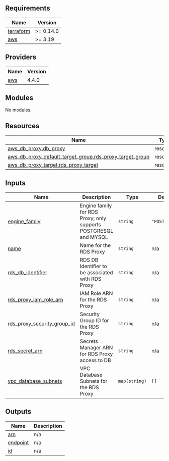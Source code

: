 <!-- BEGIN_TF_DOCS -->
## Requirements

| Name | Version |
|------|---------|
| <a name="requirement_terraform"></a> [terraform](#requirement\_terraform) | >= 0.14.0 |
| <a name="requirement_aws"></a> [aws](#requirement\_aws) | >= 3.19 |

## Providers

| Name | Version |
|------|---------|
| <a name="provider_aws"></a> [aws](#provider\_aws) | 4.4.0 |

## Modules

No modules.

## Resources

| Name | Type |
|------|------|
| [aws_db_proxy.db_proxy](https://registry.terraform.io/providers/hashicorp/aws/latest/docs/resources/db_proxy) | resource |
| [aws_db_proxy_default_target_group.rds_proxy_target_group](https://registry.terraform.io/providers/hashicorp/aws/latest/docs/resources/db_proxy_default_target_group) | resource |
| [aws_db_proxy_target.rds_proxy_target](https://registry.terraform.io/providers/hashicorp/aws/latest/docs/resources/db_proxy_target) | resource |

## Inputs

| Name | Description | Type | Default | Required |
|------|-------------|------|---------|:--------:|
| <a name="input_engine_family"></a> [engine\_family](#input\_engine\_family) | Engine family for RDS Proxy; only supports POSTGRESQL and MYSQL | `string` | `"POSTGRESQL"` | no |
| <a name="input_name"></a> [name](#input\_name) | Name for the RDS Proxy | `string` | n/a | yes |
| <a name="input_rds_db_identifier"></a> [rds\_db\_identifier](#input\_rds\_db\_identifier) | RDS DB Identifier to be associated with RDS Proxy | `string` | n/a | yes |
| <a name="input_rds_proxy_iam_role_arn"></a> [rds\_proxy\_iam\_role\_arn](#input\_rds\_proxy\_iam\_role\_arn) | IAM Role ARN for the RDS Proxy | `string` | n/a | yes |
| <a name="input_rds_proxy_security_group_id"></a> [rds\_proxy\_security\_group\_id](#input\_rds\_proxy\_security\_group\_id) | Security Group ID for the RDS Proxy | `string` | n/a | yes |
| <a name="input_rds_secret_arn"></a> [rds\_secret\_arn](#input\_rds\_secret\_arn) | Secrets Manager ARN for RDS Proxy access to DB | `string` | n/a | yes |
| <a name="input_vpc_database_subnets"></a> [vpc\_database\_subnets](#input\_vpc\_database\_subnets) | VPC Database Subnets for the RDS Proxy | `map(string)` | `[]` | no |

## Outputs

| Name | Description |
|------|-------------|
| <a name="output_arn"></a> [arn](#output\_arn) | n/a |
| <a name="output_endpoint"></a> [endpoint](#output\_endpoint) | n/a |
| <a name="output_id"></a> [id](#output\_id) | n/a |
<!-- END_TF_DOCS -->